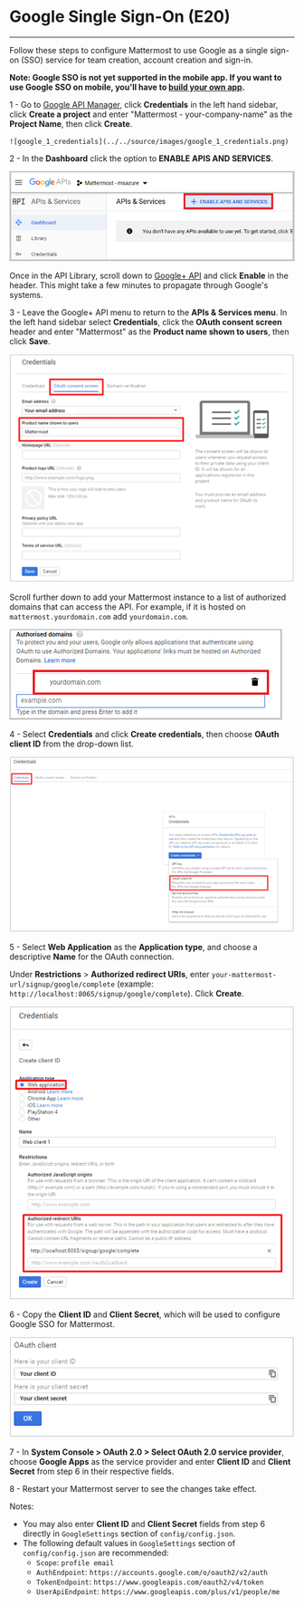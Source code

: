 # Google Single Sign-On (E20) 
___

Follow these steps to configure Mattermost to use Google as a single sign-on (SSO) service for team creation, account creation and sign-in.

**Note: Google SSO is not yet supported in the mobile app. If you want to use Google SSO on mobile, you'll have to [build your own app](https://developers.mattermost.com/contribute/mobile/build-your-own/).**

1 - Go to [Google API Manager](https://console.developers.google.com), click **Credentials** in the left hand sidebar, click **Create a project** and enter "Mattermost - your-company-name" as the **Project Name**, then click **Create**.

    ![google_1_credentials](../../source/images/google_1_credentials.png)

2 - In the **Dashboard** click the option to **ENABLE APIS AND SERVICES**.

![google_enable_api](../../source/images/google_enable_api.png)

Once in the API Library, scroll down to [Google+ API](https://console.developers.google.com/apis/api/plus/overview) and click **Enable** in the header. This might take a few minutes to propagate through Google's systems.

3 - Leave the Google+ API menu to return to the **APIs & Services menu**. In the left hand sidebar select **Credentials**, click the **OAuth consent screen** header and enter "Mattermost" as the **Product name shown to users**, then click **Save**.

![google_2_oauth_consent_screen](../../source/images/google_2_oauth_consent_screen.png)

Scroll further down to add your Mattermost instance to a list of authorized domains that can access the API. For example, if it is hosted on `mattermost.yourdomain.com` add `yourdomain.com`.

![google_authorised_domains](../../source/images/google_authorised_domains.png)

4 - Select **Credentials** and click **Create credentials**, then choose **OAuth client ID** from the drop-down list.

![google_3_oauth_client_id](../../source/images/google_3_oauth_client_id.png)

5 - Select **Web Application** as the **Application type**, and choose a descriptive **Name** for the OAuth connection. 

Under **Restrictions** > **Authorized redirect URIs**, enter `your-mattermost-url/signup/google/complete` (example: `http://localhost:8065/signup/google/complete`). Click **Create**.

![google_4_web_app](../../source/images/google_4_web_app.png)

6 - Copy the **Client ID** and **Client Secret**, which will be used to configure Google SSO for Mattermost.

![google_5_client_id_secret](../../source/images/google_5_client_id_secret.PNG)

7 - In **System Console > OAuth 2.0 > Select OAuth 2.0 service provider**, choose **Google Apps** as the service provider and enter **Client ID** and **Client Secret** from step 6 in their respective fields.

8 - Restart your Mattermost server to see the changes take effect.

Notes: 
- You may also enter **Client ID** and **Client Secret** fields from step 6 directly in `GoogleSettings` section of `config/config.json`.
- The following default values in `GoogleSettings` section of `config/config.json` are recommended:
    - `Scope`: `profile email`
    - `AuthEndpoint`: `https://accounts.google.com/o/oauth2/v2/auth` 
    - `TokenEndpoint`: `https://www.googleapis.com/oauth2/v4/token`  
    - `UserApiEndpoint`: `https://www.googleapis.com/plus/v1/people/me`  
